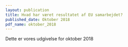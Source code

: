 ```yaml
---
layout: publication
title: Hvad har været resultatet af EU samarbejdet?
published_date: Oktober 2018
pdf_name: oktober_2018
---
```


Dette er vores udgivelse for oktober 2018
